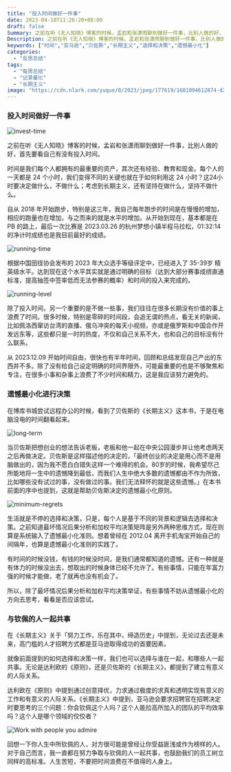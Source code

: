 ```yaml
---
title: "投入时间做好一件事"
date: 2023-04-10T11:26:20+08:00
draft: false
Summary: 之前在听《无人知晓》博客的时候，孟岩和张潇雨聊到做好一件事，比别人做的好，首先要看自己有没有投入时间。时间是我们每个人都拥有的最重要的资产，其次还有经验、教育和现金。每个人的一天都是 24 个小时，我们变得不同的关键也就在于如何利用这 24 小时？这24小时要决定做什么，不做什么；考虑到长期主义，还有坚持在做什么，坚持不做什么。
Description: 之前在听《无人知晓》博客的时候，孟岩和张潇雨聊到做好一件事，比别人做的好，首先要看自己有没有投入时间。时间是我们每个人都拥有的最重要的资产，其次还有经验、教育和现金。每个人的一天都是 24 个小时，我们变得不同的关键也就在于如何利用这 24 小时？这24小时要决定做什么，不做什么；考虑到长期主义，还有坚持在做什么，坚持不做什么。
keywords: ["时间","亚马逊","贝佐斯","长期主义","选择和决策","遗憾最小化"]
categories:
  - "反思总结"
tags:
  - "每周总结"
  - "记录量化"
  - "长期主义"
image: "https://cdn.nlark.com/yuque/0/2023/jpeg/177619/1681094612874-d233d177-ef44-4d68-8a04-e8d75bb9cb1c.jpeg"
---
```


### 投入时间做好一件事

![invest-time](https://cdn.nlark.com/yuque/0/2023/png/177619/1682398412385-2418c3b7-073a-4040-9906-134e1349f7ec.png)

之前在听《无人知晓》博客的时候，孟岩和张潇雨聊到做好一件事，比别人做的好，首先要看自己有没有投入时间。

时间是我们每个人都拥有的最重要的资产，其次还有经验、教育和现金。每个人的一天都是 24 个小时，我们变得不同的关键也就在于如何利用这 24 小时？这24小时要决定做什么，不做什么；考虑到长期主义，还有坚持在做什么，坚持不做什么。

自从 2018 年开始跑步，特别是这三年，我自己每年跑步的时间是在慢慢的增加，相应的跑量也在增加，与之而来的就是水平的增加。从开始到现在，基本都是在 PB 的路上，最后一次比赛是 2023.03.26 的杭州梦想小镇半程马拉松，01:32:14 的净计时成绩也是我目前最好的成绩。

![running-time](https://cdn.nlark.com/yuque/0/2023/png/177619/1682398463096-bf9ef90d-a23d-4992-bd9e-ae6a49cd3b6b.png)

根据中国田径协会发布的 2023 年大众选手等级评定中，已经进入了 35-39岁 精英级水平。达到现在这个水平其实就是通过明确的目标（达到大部分赛事成绩直通标准，提高抽签中签率低而无法参赛的概率）和时间的投入来完成的。

![running-level](https://cdn.nlark.com/yuque/0/2023/png/177619/1682398429146-ac506678-bafa-4338-8d61-3fb70bd7e339.png)

除了投入时间，另一个重要的是不做一些事，我们往往在很多长期没有价值的事上浪费了时间。很多时候，特别是零碎的时间段，会追无谓的热点，看无关的新闻，比如佩洛西窜访台湾的直播、俄乌冲突的每天小视频，亦或是俄罗斯和中国合作开发远东等，这些都只是一时的热度，不仅和自己关系不大，也和自己的目标没有什么联系。

从 2023.12.09 开始时间自由，很快也有半年时间，回顾和总结发现自己产出的东西并不多。除了没有给自己设定明确的时间界限外，可能最重要的也是不够聚焦和专注，在很多小事和杂事上浪费了不少时间和精力，这是我应该努力避免的。

### 遗憾最小化进行决策

在博库书城尝试远程办公的时候，看到了贝佐斯的《长期主义》这本书，于是在电脑没电的时间翻看起来。

![long-term](https://cdn.nlark.com/yuque/0/2023/png/177619/1682398473751-65216a8d-135d-43d2-93df-21259c3a9569.png)

当贝佐斯把想创业的想法告诉老板，老板和他一起在中央公园漫步并让他考虑两天之后再做决定。贝佐斯是这样描述他的决定的，「最终创业的决定是用心而不是用脑做出的，因为我不愿白白错失这样一个难得的机会。80岁的时候，我希望尽己所能地将一生中的遗憾降到最低，而我们人生中绝大多数的遗憾都由不作为所致，比如哪些没有试过的事，没有做过的事。我们无法释怀的就是这些遗憾。」在本书前面的序中也提到，这就是帮助贝佐斯决定的遗憾最小化原则。

![minimum-regrets](https://cdn.nlark.com/yuque/0/2023/png/177619/1682398482930-af4a61a4-7cce-45ae-b9a6-c0b5b0bdac78.png)

生活就是不停的选择和决策，只是，每个人是基于不同的背景和逻辑去选择和决策。之前知道最坏情况后果分析和加权平均决策矩阵是另外两种思维方式，现在则算是系统输入了遗憾最小化准则。想着曾经在 2012.04 离开手机淘宝开始自己的间隔年，也算是遗憾最小化准则的实践了。

有时间的时候没钱，有钱的时候没时间，是我们通常都知道的遗憾。还有一种就是有体力的时候没出去，想取出的时候身体已经不允许了。有些事情，只能在年富力强的时候才能做，老了就再也没有机会了。

所以，除了最坏情况后果分析和加权平均决策举证，有些事情不妨从遗憾最小化的方向去思考，看看是否应该尝试。

### 与钦佩的人一起共事

在《长期主义》关于「努力工作，乐在其中，缔造历史」中提到，无论过去还是未来，高门槛的人才招聘方式都是亚马逊取得成功的首要因素。

就像前面提到的如何选择和决策一样，我们也可以选择与谁在一起，和哪些人一起共事。无论是达利欧的《原则》，还是贝佐斯的《长期主义》，都提到了建立有意义的人际关系。

达利欧在《原则》中提到通过创意择优，力求通过极度的求真和透明实现有意义的工作和有意义的人际关系。《长期主义》中提到，亚马逊会要求招聘官在招聘决定时要思考的三个问题：你会钦佩这个人吗？这个人能拉高所加入的团队的平均效率吗？这个人是哪个领域的佼佼者？

![Work with people you admire](https://cdn.nlark.com/yuque/0/2023/png/177619/1682398491498-2faf6ba1-d912-4d1c-93ef-93cbbb66411d.png)

回想一下你人生中所钦佩的人，对方很可能是曾经让你受益匪浅或作为榜样的人。对于自己而言，我一直都在努力争取与钦佩的人一起共事，也鼓励我们的员工树立同样的高标准。人生苦短，不要把时间浪费在不值得的人身上。
